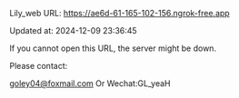 Lily_web URL: https://ae6d-61-165-102-156.ngrok-free.app

Updated at: 2024-12-09 23:36:45

If you cannot open this URL, the server might be down.

Please contact: 

goley04@foxmail.com Or Wechat:GL_yeaH